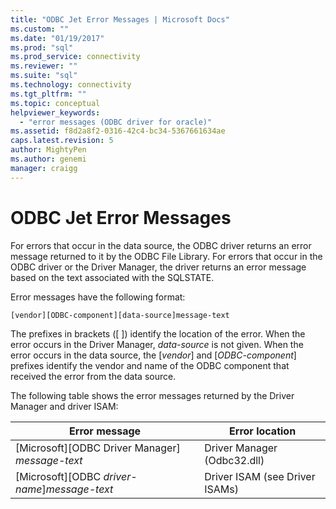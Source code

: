 ```yaml
---
title: "ODBC Jet Error Messages | Microsoft Docs"
ms.custom: ""
ms.date: "01/19/2017"
ms.prod: "sql"
ms.prod_service: connectivity
ms.reviewer: ""
ms.suite: "sql"
ms.technology: connectivity
ms.tgt_pltfrm: ""
ms.topic: conceptual
helpviewer_keywords: 
  - "error messages (ODBC driver for oracle)"
ms.assetid: f8d2a8f2-0316-42c4-bc34-5367661634ae
caps.latest.revision: 5
author: MightyPen
ms.author: genemi
manager: craigg
---
```

# ODBC Jet Error Messages
For errors that occur in the data source, the ODBC driver returns an error message returned to it by the ODBC File Library. For errors that occur in the ODBC driver or the Driver Manager, the driver returns an error message based on the text associated with the SQLSTATE.  
  
 Error messages have the following format:  
  
```  
[vendor][ODBC-component][data-source]message-text  
```  
  
 The prefixes in brackets ([ ]) identify the location of the error. When the error occurs in the Driver Manager, *data-source* is not given. When the error occurs in the data source, the [*vendor*] and [*ODBC-component*] prefixes identify the vendor and name of the ODBC component that received the error from the data source.  
  
 The following table shows the error messages returned by the Driver Manager and driver ISAM:  
  
|Error message|Error location|  
|-------------------|--------------------|  
|[Microsoft][ODBC Driver Manager] *message-text*|Driver Manager (Odbc32.dll)|  
|[Microsoft][ODBC *driver-name*]*message-text*|Driver ISAM (see Driver ISAMs)|
